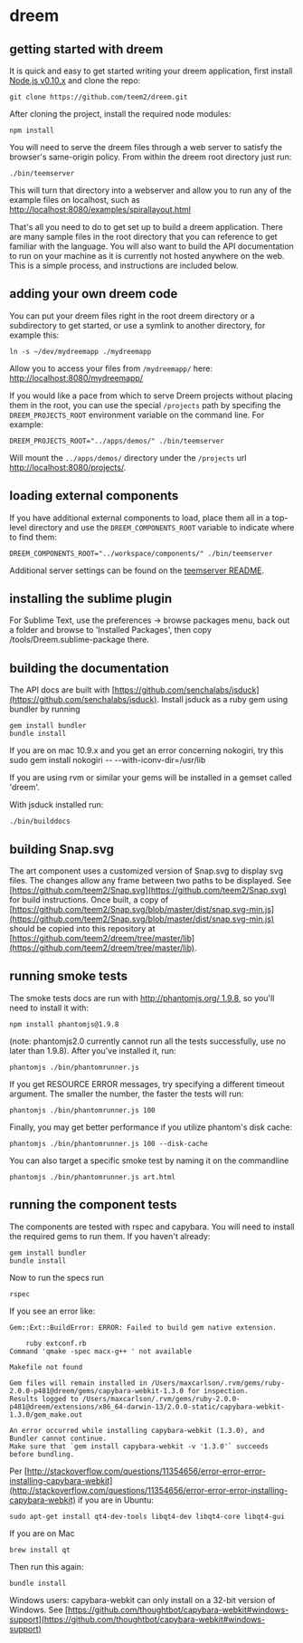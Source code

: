 dreem
======

getting started with dreem
--------------------------

It is quick and easy to get started writing your dreem application, first install [Node.js v0.10.x](http://nodejs.org/download/) and clone the repo:

    git clone https://github.com/teem2/dreem.git

After cloning the project, install the required node modules:

    npm install

You will need to serve the dreem files through a web server to satisfy the browser's same-origin policy.  From within the dreem root directory just run:

    ./bin/teemserver
    
This will turn that directory into a webserver and allow you to run any of the example files on localhost, such as [http://localhost:8080/examples/spirallayout.html](http://localhost:8080/examples/spirallayout.html)

That's all you need to do to get set up to build a dreem application. There are many sample files in the root directory that you can reference to get familiar with the language. You will also want to build the API documentation to run on your machine as it is currently not hosted anywhere on the web. This is a simple process, and instructions are included below.

adding your own dreem code
--------------------------

You can put your dreem files right in the root dreem directory or a subdirectory to get started, or use a symlink to another directory, for example this:

    ln -s ~/dev/mydreemapp ./mydreemapp

Allow you to access your files from `/mydreemapp/` here: [http://localhost:8080/mydreemapp/](http://localhost:8080/mydreemapp/)

If you would like a pace from which to serve Dreem projects without placing them in the root, you can use the special `/projects` path by specifing the `DREEM_PROJECTS_ROOT` environment variable on the command line.  For example:

    DREEM_PROJECTS_ROOT="../apps/demos/" ./bin/teemserver
    
Will mount the `../apps/demos/` directory under the `/projects` url [http://localhost:8080/projects/](http://localhost:8080/projects/).  

loading external components
---------------------------

If you have additional external components to load, place them all in a top-level directory and use the `DREEM_COMPONENTS_ROOT` variable to indicate where to find them:

    DREEM_COMPONENTS_ROOT="../workspace/components/" ./bin/teemserver
    
Additional server settings can be found on the [teemserver README](https://github.com/teem2/server).

installing the sublime plugin
-----------------------------

For Sublime Text, use the preferences -> browse packages menu, back out a folder and browse to 'Installed Packages', then copy /tools/Dreem.sublime-package there.

building the documentation
--------------------------

The API docs are built with [https://github.com/senchalabs/jsduck](https://github.com/senchalabs/jsduck). Install jsduck as a ruby gem using bundler by running

    gem install bundler
    bundle install

If you are on mac 10.9.x and you get an error concerning nokogiri, try this
    sudo gem install nokogiri -- --with-iconv-dir=/usr/lib

If you are using rvm or similar your gems will be installed in a gemset called 'dreem'.

With jsduck installed run:

	./bin/builddocs

building Snap.svg
-----------------

The art component uses a customized version of Snap.svg to display svg files. The changes allow any frame between two paths to be displayed. See [https://github.com/teem2/Snap.svg](https://github.com/teem2/Snap.svg) for build instructions. Once built, a copy of [https://github.com/teem2/Snap.svg/blob/master/dist/snap.svg-min.js](https://github.com/teem2/Snap.svg/blob/master/dist/snap.svg-min.js) should be copied into this repository at [https://github.com/teem2/dreem/tree/master/lib](https://github.com/teem2/dreem/tree/master/lib).

running smoke tests
--------------------------

The smoke tests docs are run with [http://phantomjs.org/ 1.9.8](http://phantomjs.org/), so you'll need to install it with:

    npm install phantomjs@1.9.8
 
(note: phantomjs2.0 currently cannot run all the tests successfully, use no later than 1.9.8). After you've installed it, run:

    phantomjs ./bin/phantomrunner.js

If you get RESOURCE ERROR messages, try specifying a different timeout argument. The smaller the number, the faster the tests will run:
    
    phantomjs ./bin/phantomrunner.js 100

Finally, you may get better performance if you utilize phantom's disk cache:

    phantomjs ./bin/phantomrunner.js 100 --disk-cache

You can also target a specific smoke test by naming it on the commandline

    phantomjs ./bin/phantomrunner.js art.html

    
running the component tests
--------------------------

The components are tested with rspec and capybara. You will need to install the required gems to run them. If you haven't already:

    gem install bundler
    bundle install
    
Now to run the specs run

    rspec
    
If you see an error like:

    Gem::Ext::BuildError: ERROR: Failed to build gem native extension.

        ruby extconf.rb
    Command 'qmake -spec macx-g++ ' not available

    Makefile not found

    Gem files will remain installed in /Users/maxcarlson/.rvm/gems/ruby-2.0.0-p481@dreem/gems/capybara-webkit-1.3.0 for inspection.
    Results logged to /Users/maxcarlson/.rvm/gems/ruby-2.0.0-p481@dreem/extensions/x86_64-darwin-13/2.0.0-static/capybara-webkit-1.3.0/gem_make.out

    An error occurred while installing capybara-webkit (1.3.0), and Bundler cannot continue.
    Make sure that `gem install capybara-webkit -v '1.3.0'` succeeds before bundling.

Per [http://stackoverflow.com/questions/11354656/error-error-error-installing-capybara-webkit](http://stackoverflow.com/questions/11354656/error-error-error-installing-capybara-webkit) if you are in Ubuntu:

    sudo apt-get install qt4-dev-tools libqt4-dev libqt4-core libqt4-gui

If you are on Mac

    brew install qt

Then run this again:

    bundle install    

Windows users: capybara-webkit can only install on a 32-bit version of Windows. See [https://github.com/thoughtbot/capybara-webkit#windows-support](https://github.com/thoughtbot/capybara-webkit#windows-support)
		
<!-- The MIT License (MIT)

Copyright ( c ) 2014 Teem2 LLC

Permission is hereby granted, free of charge, to any person obtaining a copy
of this software and associated documentation files (the "Software"), to deal
in the Software without restriction, including without limitation the rights
to use, copy, modify, merge, publish, distribute, sublicense, and/or sell
copies of the Software, and to permit persons to whom the Software is
furnished to do so, subject to the following conditions:

The above copyright notice and this permission notice shall be included in all
copies or substantial portions of the Software.

THE SOFTWARE IS PROVIDED "AS IS", WITHOUT WARRANTY OF ANY KIND, EXPRESS OR
IMPLIED, INCLUDING BUT NOT LIMITED TO THE WARRANTIES OF MERCHANTABILITY,
FITNESS FOR A PARTICULAR PURPOSE AND NONINFRINGEMENT. IN NO EVENT SHALL THE
AUTHORS OR COPYRIGHT HOLDERS BE LIABLE FOR ANY CLAIM, DAMAGES OR OTHER
LIABILITY, WHETHER IN AN ACTION OF CONTRACT, TORT OR OTHERWISE, ARISING FROM,
OUT OF OR IN CONNECTION WITH THE SOFTWARE OR THE USE OR OTHER DEALINGS IN THE
SOFTWARE. -->
